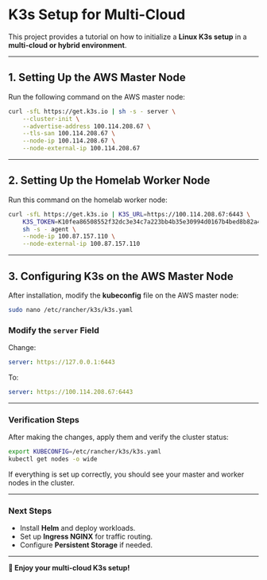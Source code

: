 # K3s Setup for Multi-Cloud

This project provides a tutorial on how to initialize a **Linux K3s setup** in a **multi-cloud or hybrid environment**.

---

## **1. Setting Up the AWS Master Node**
Run the following command on the AWS master node:

```bash
curl -sfL https://get.k3s.io | sh -s - server \
    --cluster-init \
    --advertise-address 100.114.208.67 \
    --tls-san 100.114.208.67 \
    --node-ip 100.114.208.67 \
    --node-external-ip 100.114.208.67
```

---

## **2. Setting Up the Homelab Worker Node**
Run this command on the homelab worker node:

```bash
curl -sfL https://get.k3s.io | K3S_URL=https://100.114.208.67:6443 \
    K3S_TOKEN=K10fea86508552f32dc3e34c7a223bb4b35e30994d0167b4bed8b82a47cb52bc6c9::server:7c865c764247ba11bb359da87908f6ba \
    sh -s - agent \
    --node-ip 100.87.157.110 \
    --node-external-ip 100.87.157.110
```

---

## **3. Configuring K3s on the AWS Master Node**
After installation, modify the **kubeconfig** file on the AWS master node:

```bash
sudo nano /etc/rancher/k3s/k3s.yaml
```

### **Modify the `server` Field**
Change:

```yaml
server: https://127.0.0.1:6443
```
To:

```yaml
server: https://100.114.208.67:6443
```

---

### **Verification Steps**
After making the changes, apply them and verify the cluster status:

```bash
export KUBECONFIG=/etc/rancher/k3s/k3s.yaml
kubectl get nodes -o wide
```

If everything is set up correctly, you should see your master and worker nodes in the cluster.

---

### **Next Steps**
- Install **Helm** and deploy workloads.
- Set up **Ingress NGINX** for traffic routing.
- Configure **Persistent Storage** if needed.

---

**🚀 Enjoy your multi-cloud K3s setup!**
